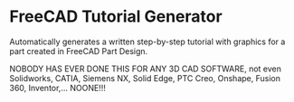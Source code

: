 # FreeCAD Tutorial Generator

Automatically generates a written step-by-step tutorial with graphics for a part created in FreeCAD Part Design.

NOBODY HAS EVER DONE THIS FOR ANY 3D CAD SOFTWARE, not even Solidworks, CATIA, Siemens NX, Solid Edge, PTC Creo, Onshape, Fusion 360, Inventor,... NOONE!!!